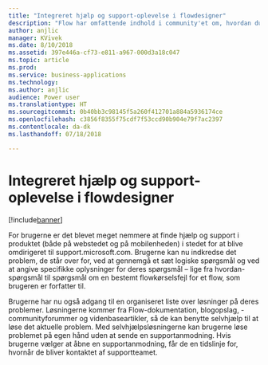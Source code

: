 ```yaml
---
title: "Integreret hjælp og support-oplevelse i flowdesigner"
description: "Flow har omfattende indhold i community'et om, hvordan du løser problemer med flows. En ny supportoplevelse gør det nemt at finde indbyggede løsninger uden at skulle sende en supportanmodning."
author: anjlic
manager: KVivek
ms.date: 8/10/2018
ms.assetid: 397e446a-cf73-e811-a967-000d3a18c047
ms.topic: article
ms.prod: 
ms.service: business-applications
ms.technology: 
ms.author: anjlic
audience: Power user
ms.translationtype: HT
ms.sourcegitcommit: 0b40bb3c98145f5a260f412701a884a5936174ce
ms.openlocfilehash: c3856f8355f75cdf7f53ccd90b904e79f7ac2397
ms.contentlocale: da-dk
ms.lasthandoff: 07/18/2018

---
```

# <a name="integrated-help-and-support-experience-in-flow-designer"></a>Integreret hjælp og support-oplevelse i flowdesigner


[!include[banner](../../includes/banner.md)]

For brugerne er det blevet meget nemmere at finde hjælp og support i produktet (både på webstedet og på mobilenheden) i stedet for at blive omdirigeret til support.microsoft.com. Brugerne kan nu indkredse det problem, de står over for, ved at gennemgå et sæt logiske spørgsmål og ved at angive specifikke oplysninger for deres spørgsmål – lige fra hvordan-spørgsmål til spørgsmål om en bestemt flowkørselsfejl for et flow, som brugeren er forfatter til. 

Brugerne har nu også adgang til en organiseret liste over løsninger på deres problemer. Løsningerne kommer fra Flow-dokumentation, blogopslag, -communityforummer og videnbaseartikler, så de kan benytte selvhjælp til at løse det aktuelle problem. Med selvhjælpsløsningerne kan brugerne løse problemet på egen hånd uden at sende en supportanmodning. Hvis brugerne vælger at åbne en supportanmodning, får de en tidslinje for, hvornår de bliver kontaktet af supportteamet. 


